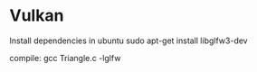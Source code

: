 # Vulkan

Install dependencies in ubuntu
sudo apt-get install libglfw3-dev

compile:
gcc Triangle.c -lglfw
